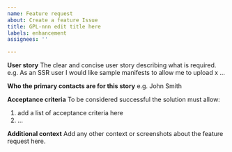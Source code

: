 ```yaml
---
name: Feature request
about: Create a feature Issue
title: GPL-nnn edit title here
labels: enhancement
assignees: ''

---
```


**User story**
The clear and concise user story describing what is required. e.g. As an SSR user I would like sample manifests to allow me to upload x ...

**Who the primary contacts are for this story**
e.g. John Smith

**Acceptance criteria**
To be considered successful the solution must allow:
1. add a list of acceptance criteria here
2. ...

**Additional context**
Add any other context or screenshots about the feature request here.
